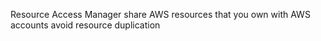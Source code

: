 Resource Access Manager
share AWS resources that you own with AWS accounts
avoid resource duplication
 